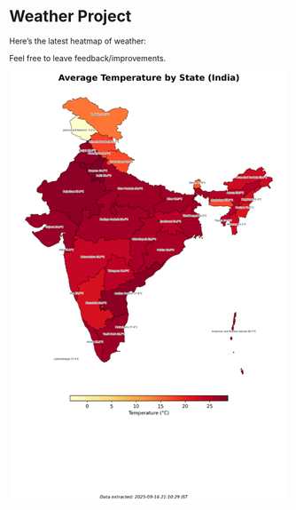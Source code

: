# Weather Project

Here’s the latest heatmap of weather:

Feel free to leave feedback/improvements.

![India Heatmap](docs/assets/india_heatmap.png?v=C984EF)

